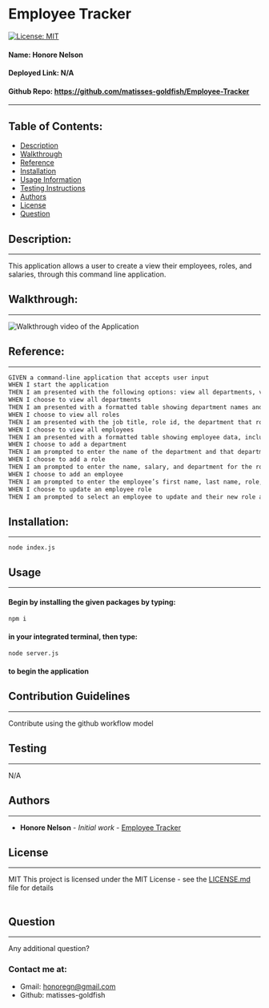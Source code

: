 
# Employee Tracker 
[![License: MIT](https://img.shields.io/badge/license-MIT-brightgreen)](https://opensource.org/licenses/MIT)
#### **Name:** Honore Nelson
#### **Deployed Link:** N/A
#### **Github Repo:** https://github.com/matisses-goldfish/Employee-Tracker
---
    
##  Table of Contents:
* [Description](#description)
* [Walkthrough](#walkthrough)
* [Reference](#reference)
* [Installation](#installation)
* [Usage Information](#usage)
* [Testing Instructions](#testing)
* [Authors](#authors)
* [License](#license)
* [Question](#questions)


## Description:
---
This application allows a user to create a view their employees, roles, and salaries, through this command line application.

## Walkthrough:
---
![Walkthrough video of the Application]()

## Reference:
---
```md
GIVEN a command-line application that accepts user input
WHEN I start the application
THEN I am presented with the following options: view all departments, view all roles, view all employees, add a department, add a role, add an employee, and update an employee role
WHEN I choose to view all departments
THEN I am presented with a formatted table showing department names and department ids
WHEN I choose to view all roles
THEN I am presented with the job title, role id, the department that role belongs to, and the salary for that role
WHEN I choose to view all employees
THEN I am presented with a formatted table showing employee data, including employee ids, first names, last names, job titles, departments, salaries, and managers that the employees report to
WHEN I choose to add a department
THEN I am prompted to enter the name of the department and that department is added to the database
WHEN I choose to add a role
THEN I am prompted to enter the name, salary, and department for the role and that role is added to the database
WHEN I choose to add an employee
THEN I am prompted to enter the employee’s first name, last name, role, and manager, and that employee is added to the database
WHEN I choose to update an employee role
THEN I am prompted to select an employee to update and their new role and this information is updated in the database 
```

## Installation:
---
    node index.js

## Usage
---
#### Begin by installing the given packages by typing:
    npm i 
#### in your integrated terminal, then type:
    node server.js 
#### to begin the application
    
## Contribution Guidelines
---
Contribute using the github workflow model
    
## Testing
---
N/A
    
## Authors
---
* **Honore Nelson** - *Initial work* - [Employee Tracker](https://github.com/matisses-goldfish/Employee-Tracker)
    
## License
---
MIT
This project is licensed under the MIT License - see the [LICENSE.md](LICENSE.md) file for details
<br></br>

## Question
---
Any additional question? 
### Contact me at:
* Gmail: honoregn@gmail.com
* Github: matisses-goldfish
